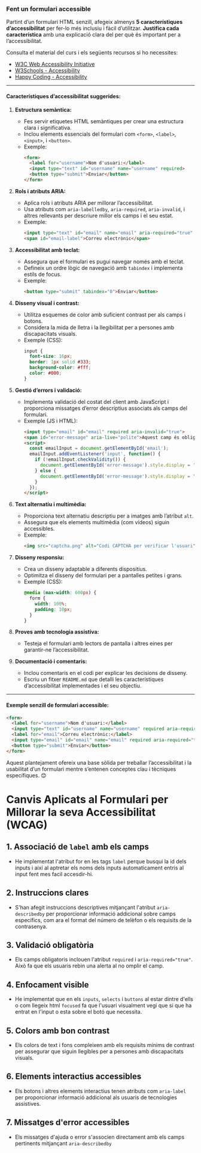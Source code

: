 ### **Fent un formulari accessible**  

Partint d’un formulari HTML senzill, afegeix almenys **5 característiques d’accessibilitat** per fer-lo més inclusiu i fàcil d’utilitzar. **Justifica cada característica** amb una explicació clara del per què és important per a l’accessibilitat.  

Consulta el material del curs i els següents recursos si ho necessites:  
- [W3C Web Accessibility Initiative](https://www.w3.org/WAI/)  
- [W3Schools - Accessibility](https://www.w3schools.com/accessibility/)  
- [Happy Coding - Accessibility](https://happycoding.io/tutorials/accessibility)  

---

#### **Característiques d’accessibilitat suggerides:**  

1. **Estructura semàntica:**  
   - Fes servir etiquetes HTML semàntiques per crear una estructura clara i significativa.  
   - Inclou elements essencials del formulari com `<form>`, `<label>`, `<input>`, i `<button>`.  
   - Exemple:  
     ```html
     <form>
       <label for="username">Nom d'usuari:</label>
       <input type="text" id="username" name="username" required>
       <button type="submit">Enviar</button>
     </form>
     ```

2. **Rols i atributs ARIA:**  
   - Aplica rols i atributs ARIA per millorar l’accessibilitat.  
   - Usa atributs com `aria-labelledby`, `aria-required`, `aria-invalid`, i altres rellevants per descriure millor els camps i el seu estat.  
   - Exemple:  
     ```html
     <input type="text" id="email" name="email" aria-required="true" aria-labelledby="email-label">
     <span id="email-label">Correu electrònic</span>
     ```

3. **Accessibilitat amb teclat:**  
   - Assegura que el formulari es pugui navegar només amb el teclat.  
   - Defineix un ordre lògic de navegació amb `tabindex` i implementa estils de focus.  
   - Exemple:  
     ```html
     <button type="submit" tabindex="0">Enviar</button>
     ```

4. **Disseny visual i contrast:**  
   - Utilitza esquemes de color amb suficient contrast per als camps i botons.  
   - Considera la mida de lletra i la llegibilitat per a persones amb discapacitats visuals.  
   - Exemple (CSS):  
     ```css
     input {
       font-size: 16px;
       border: 1px solid #333;
       background-color: #fff;
       color: #000;
     }
     ```

5. **Gestió d’errors i validació:**  
   - Implementa validació del costat del client amb JavaScript i proporciona missatges d’error descriptius associats als camps del formulari.  
   - Exemple (JS i HTML):  
     ```html
     <input type="email" id="email" required aria-invalid="true">
     <span id="error-message" aria-live="polite">Aquest camp és obligatori i ha de ser un correu electrònic vàlid.</span>
     <script>
       const emailInput = document.getElementById('email');
       emailInput.addEventListener('input', function() {
         if (!emailInput.checkValidity()) {
           document.getElementById('error-message').style.display = 'block';
         } else {
           document.getElementById('error-message').style.display = 'none';
         }
       });
     </script>
     ```

6. **Text alternatiu i multimèdia:**  
   - Proporciona text alternatiu descriptiu per a imatges amb l’atribut `alt`.  
   - Assegura que els elements multimèdia (com vídeos) siguin accessibles.  
   - Exemple:  
     ```html
     <img src="captcha.png" alt="Codi CAPTCHA per verificar l'usuari">
     ```

7. **Disseny responsiu:**  
   - Crea un disseny adaptable a diferents dispositius.  
   - Optimitza el disseny del formulari per a pantalles petites i grans.  
   - Exemple (CSS):  
     ```css
     @media (max-width: 600px) {
       form {
         width: 100%;
         padding: 10px;
       }
     }
     ```

8. **Proves amb tecnologia assistiva:**  
   - Testeja el formulari amb lectors de pantalla i altres eines per garantir-ne l’accessibilitat.  

9. **Documentació i comentaris:**  
   - Inclou comentaris en el codi per explicar les decisions de disseny.  
   - Escriu un fitxer `README.md` que detalli les característiques d’accessibilitat implementades i el seu objectiu.  

---

#### **Exemple senzill de formulari accessible:**

```html
<form>
  <label for="username">Nom d'usuari:</label>
  <input type="text" id="username" name="username" required aria-required="true" aria-labelledby="username-label">
  <label for="email">Correu electrònic:</label>
  <input type="email" id="email" name="email" required aria-required="true" aria-invalid="false">
  <button type="submit">Enviar</button>
</form>
```

Aquest plantejament ofereix una base sòlida per treballar l’accessibilitat i la usabilitat d’un formulari mentre s’entenen conceptes clau i tècniques específiques. 😊

# Canvis Aplicats al Formulari per Millorar la seva Accessibilitat (WCAG)

## 1. **Associació de `label` amb els camps**

- He implementat l'atribut for en les tags `label` perque busqui la id dels inputs i així al aptretar els noms dels inputs automaticament entris al input fent mes facil accesdir-hi.

## 2. **Instruccions clares**

- S'han afegit instruccions descriptives mitjançant l'atribut `aria-describedby` per proporcionar informació addicional sobre camps específics, com ara el format del número de telèfon o els requisits de la contrasenya.

## 3. **Validació obligatòria**

- Els camps obligatoris inclouen l'atribut `required` i `aria-required="true"`. Això fa que els usuaris rebin una alerta al no omplir el camp.

## 4. **Enfocament visible**

- He implementat que en els `inputs`, `selects` i `buttons` al estar dintre d'ells o com llegeix html `focused` fa que l'usuari visualment vegi que si que ha entrat en l'input o esta sobre el botó que necessita.

## 5. **Colors amb bon contrast**

- Els colors de text i fons compleixen amb els requisits mínims de contrast per assegurar que siguin llegibles per a persones amb discapacitats visuals.

## 6. **Elements interactius accessibles**

- Els botons i altres elements interactius tenen atributs com `aria-label` per proporcionar informació addicional als usuaris de tecnologies assistives.

## 7. **Missatges d'error accessibles**

- Els missatges d'ajuda o error s'associen directament amb els camps pertinents mitjançant `aria-describedby`
